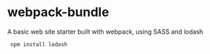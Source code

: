 # webpack-bundle
A basic web site starter built with webpack, using SASS and lodash


     npm install lodash
